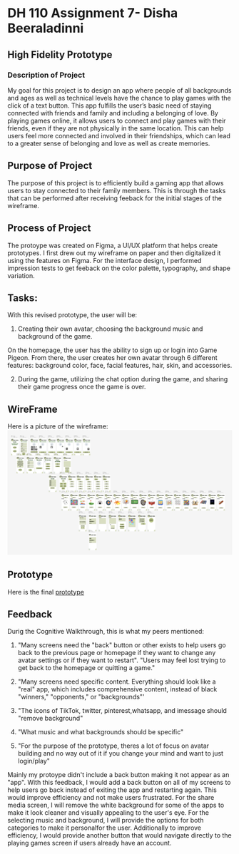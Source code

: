 # DH 110 Assignment 7- Disha Beeraladinni

## High Fidelity Prototype

### Description of Project
My goal for this project is to design an app where people of all backgrounds and ages as well as technical levels have the chance to play games with the click of a text button. This app fulfills the user’s basic need of staying connected with friends and family and including a belonging of love. By playing games online, it allows users to connect and play games with their friends, even if they are not physically in the same location. This can help users feel more connected and involved in their friendships, which can lead to a greater sense of belonging and love as well as create memories.

## Purpose of Project
The purpose of this project is to efficiently build a gaming app that allows users to stay connected to their family members. This is through the tasks that can be performed after receiving feeback for the initial stages of the wireframe. 

## Process of Project
The protoype was created on Figma, a UI/UX platform that helps create prototypes. I first drew out my wireframe on paper and then digitalized it using the features on Figma. For the interface design, I performed impression tests to get feeback on the color palette, typography, and shape variation. 

## Tasks:
With this revised prototype, the user will be:
1. Creating their own avatar, choosing the background music and background of the game. 

On the homepage, the user has the ability to sign up or login into Game Pigeon. From there, the user creates her own avatar through 6 different features: background color, face, facial features, hair, skin, and accessories.

2. During the game, utilizing the chat option during the game, and sharing their game progress once the game is over.

## WireFrame
Here is a picture of the wireframe:
![prototype](prototype.png)

## Prototype
Here is the final [prototype](https://www.figma.com/proto/zk5Wfaqx0rUgu1ntqOQqnz/high-fidelity-prototype?type=design&node-id=9-126&scaling=min-zoom&page-id=0%3A1&starting-point-node-id=9%3A126&show-proto-sidebar=1)

## Feedback

Durig the Cognitive Walkthrough, this is what my peers mentioned:

1. "Many screens need the "back" button or other exists to help users go back to the previous page or homepage if they want to change any avatar settings or if they want to restart". "Users may feel lost trying to get back to the homepage or quitting a game."

2. "Many screens need specific content. Everything should look like a "real" app, which includes comprehensive content, instead of black "winners," "opponents," or "backgrounds"'

3. "The icons of TikTok, twitter, pinterest,whatsapp, and imessage should "remove background"

4. "What music and what backgrounds should be specific"

5. "For the purpose of the prototype, theres a lot of focus on avatar building and no way out of it if you change your mind and want to just login/play"

Mainly my protoype didn't include a back button making it not appear as an "app". With this feedback, I would add a back button on all of my screens to help users go back instead of exiting the app and restarting again. This would improve efficiency and not make users frustrated. For the share media screen, I will remove the white background for some of the apps to make it look cleaner and visually appealing to the user's eye. For the selecting music and background, I will provide the options for both categories to make it personalfor the user. Additionally to improve efficiency, I would provide another button that would navigate directly to the playing games screen if users already have an account.   

